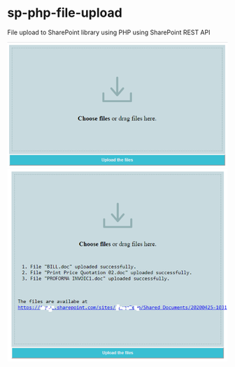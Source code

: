 # sp-php-file-upload
File upload to SharePoint library using PHP using SharePoint REST API

![Image of upload form](file_upload_form.png)
![Image of upload done](file_upload_done.png)
